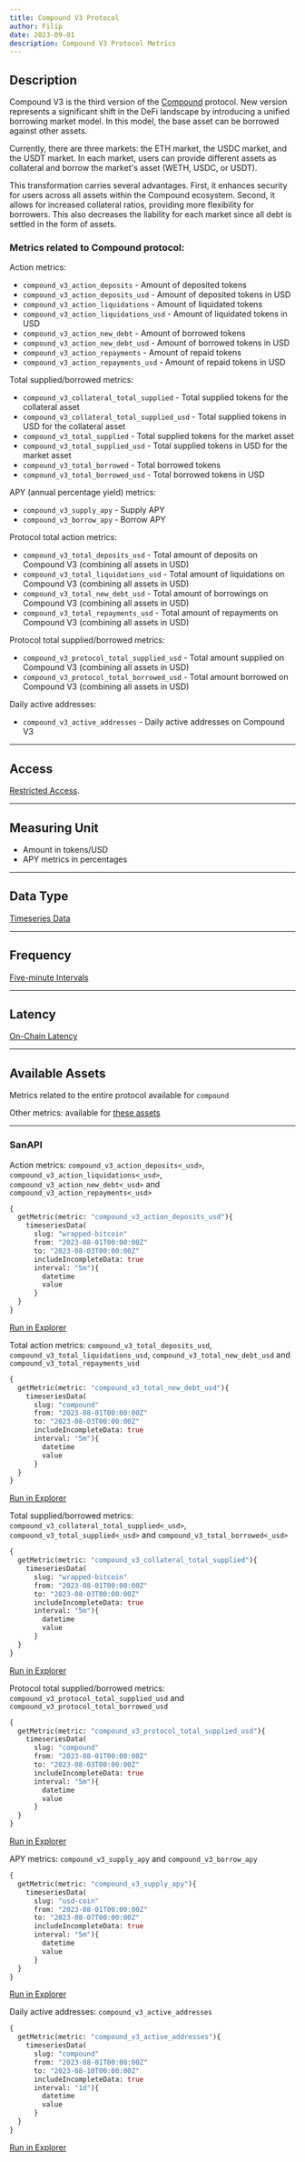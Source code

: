 ```yaml
---
title: Compound V3 Protocol
author: Filip
date: 2023-09-01
description: Compound V3 Protocol Metrics
---
```


## Description
Compound V3 is the third version of the [Compound](https://compound.finance/) protocol.
New version represents a significant shift in the DeFi landscape by introducing 
a unified borrowing market model. In this model, the base asset can be borrowed 
against other assets.

Currently, there are three markets: the ETH market, the USDC market, and the USDT market. 
In each market, users can provide different assets as collateral and borrow the market's 
asset (WETH, USDC, or USDT).

This transformation carries several advantages. First, it enhances security 
for users across all assets within the Compound ecosystem. Second, it allows 
for increased collateral ratios, providing more flexibility for borrowers. 
This also decreases the liability for each market since all debt is settled in 
the form of assets.

### Metrics related to Compound protocol:

Action metrics:
* `compound_v3_action_deposits` - Amount of deposited tokens
* `compound_v3_action_deposits_usd` - Amount of deposited tokens in USD
* `compound_v3_action_liquidations` - Amount of liquidated tokens
* `compound_v3_action_liquidations_usd` - Amount of liquidated tokens in USD
* `compound_v3_action_new_debt` - Amount of borrowed tokens
* `compound_v3_action_new_debt_usd` - Amount of borrowed tokens in USD
* `compound_v3_action_repayments` - Amount of repaid tokens
* `compound_v3_action_repayments_usd` - Amount of repaid tokens in USD

Total supplied/borrowed metrics:
* `compound_v3_collateral_total_supplied` - Total supplied tokens for the collateral asset
* `compound_v3_collateral_total_supplied_usd` - Total supplied tokens in USD for the collateral asset
* `compound_v3_total_supplied` - Total supplied tokens for the market asset
* `compound_v3_total_supplied_usd` - Total supplied tokens in USD for the market asset
* `compound_v3_total_borrowed` - Total borrowed tokens
* `compound_v3_total_borrowed_usd` - Total borrowed tokens in USD

APY (annual percentage yield) metrics:
* `compound_v3_supply_apy` - Supply APY
* `compound_v3_borrow_apy` - Borrow APY

Protocol total action metrics:
* `compound_v3_total_deposits_usd` - Total amount of deposits on Compound V3 (combining all assets in USD)
* `compound_v3_total_liquidations_usd` - Total amount of liquidations on Compound V3 (combining all assets in USD)
* `compound_v3_total_new_debt_usd` - Total amount of borrowings on Compound V3 (combining all assets in USD)
* `compound_v3_total_repayments_usd` - Total amount of repayments on Compound V3 (combining all assets in USD)

Protocol total supplied/borrowed metrics:
* `compound_v3_protocol_total_supplied_usd` - Total amount supplied on Compound V3 (combining all assets in USD)
* `compound_v3_protocol_total_borrowed_usd` - Total amount borrowed on Compound V3 (combining all assets in USD)

Daily active addresses:
* `compound_v3_active_addresses` - Daily active addresses on Compound V3

---

## Access

[Restricted Access](/metrics/details/access#restricted-access).

---

## Measuring Unit

* Amount in tokens/USD
* APY metrics in percentages

---

## Data Type

[Timeseries Data](/metrics/details/data-type#timeseries-data)

---

## Frequency

[Five-minute Intervals](/metrics/details/frequency#five-minute-frequency)

---

## Latency

[On-Chain Latency](/metrics/details/latency#on-chain-latency)

---

## Available Assets

Metrics related to the entire protocol available for `compound`

Other metrics: 
available for [these assets](<https://api.santiment.net/graphiql?query=%7B%0A%20%20getMetric(metric%3A%20%22compound_v3_action_deposits%22)%7B%0A%20%20%20%20metadata%7B%0A%20%20%20%20%20%20availableSlugs%0A%20%20%20%20%7D%0A%20%20%7D%0A%7D>)

---

### SanAPI

Action metrics: `compound_v3_action_deposits<_usd>`, `compound_v3_action_liquidations<_usd>`, 
`compound_v3_action_new_debt<_usd>` and `compound_v3_action_repayments<_usd>`

```graphql
{
  getMetric(metric: "compound_v3_action_deposits_usd"){
    timeseriesData(
      slug: "wrapped-bitcoin"
      from: "2023-08-01T00:00:00Z"
      to: "2023-08-03T00:00:00Z"
      includeIncompleteData: true
      interval: "5m"){
        datetime
        value
      }
  }
}
```
[Run in Explorer](<https://api.santiment.net/graphiql?query=%7B%0A%20%20getMetric(metric%3A%20%22compound_v3_action_deposits_usd%22)%7B%0A%20%20%20%20timeseriesData(%0A%20%20%20%20%20%20slug%3A%20%22wrapped-bitcoin%22%0A%20%20%20%20%20%20from%3A%20%222023-08-01T00%3A00%3A00Z%22%0A%20%20%20%20%20%20to%3A%20%222023-08-03T00%3A00%3A00Z%22%0A%20%20%20%20%20%20includeIncompleteData%3A%20true%0A%20%20%20%20%20%20interval%3A%20%225m%22)%7B%0A%20%20%20%20%20%20%20%20datetime%0A%20%20%20%20%20%20%20%20value%0A%20%20%20%20%20%20%7D%0A%20%20%7D%0A%7D>)

Total action metrics: `compound_v3_total_deposits_usd`, `compound_v3_total_liquidations_usd`, 
`compound_v3_total_new_debt_usd` and `compound_v3_total_repayments_usd`

```graphql
{
  getMetric(metric: "compound_v3_total_new_debt_usd"){
    timeseriesData(
      slug: "compound"
      from: "2023-08-01T00:00:00Z"
      to: "2023-08-03T00:00:00Z"
      includeIncompleteData: true
      interval: "5m"){
        datetime
        value
      }
  }
}
```
[Run in Explorer](<https://api.santiment.net/graphiql?query=%7B%0A%20%20getMetric(metric%3A%20%22compound_v3_total_new_debt_usd%22)%7B%0A%20%20%20%20timeseriesData(%0A%20%20%20%20%20%20slug%3A%20%22compound%22%0A%20%20%20%20%20%20from%3A%20%222023-08-01T00%3A00%3A00Z%22%0A%20%20%20%20%20%20to%3A%20%222023-08-03T00%3A00%3A00Z%22%0A%20%20%20%20%20%20includeIncompleteData%3A%20true%0A%20%20%20%20%20%20interval%3A%20%225m%22)%7B%0A%20%20%20%20%20%20%20%20datetime%0A%20%20%20%20%20%20%20%20value%0A%20%20%20%20%20%20%7D%0A%20%20%7D%0A%7D>)

Total supplied/borrowed metrics: `compound_v3_collateral_total_supplied<_usd>`, 
`compound_v3_total_supplied<_usd>` and `compound_v3_total_borrowed<_usd>`

```graphql
{
  getMetric(metric: "compound_v3_collateral_total_supplied"){
    timeseriesData(
      slug: "wrapped-bitcoin"
      from: "2023-08-01T00:00:00Z"
      to: "2023-08-03T00:00:00Z"
      includeIncompleteData: true
      interval: "5m"){
        datetime
        value
      }
  }
}
```
[Run in Explorer](<https://api.santiment.net/graphiql?query=%7B%0A%20%20getMetric(metric%3A%20%22compound_v3_collateral_total_supplied%22)%7B%0A%20%20%20%20timeseriesData(%0A%20%20%20%20%20%20slug%3A%20%22wrapped-bitcoin%22%0A%20%20%20%20%20%20from%3A%20%222023-08-01T00%3A00%3A00Z%22%0A%20%20%20%20%20%20to%3A%20%222023-08-03T00%3A00%3A00Z%22%0A%20%20%20%20%20%20includeIncompleteData%3A%20true%0A%20%20%20%20%20%20interval%3A%20%225m%22)%7B%0A%20%20%20%20%20%20%20%20datetime%0A%20%20%20%20%20%20%20%20value%0A%20%20%20%20%20%20%7D%0A%20%20%7D%0A%7D>)

Protocol total supplied/borrowed metrics: `compound_v3_protocol_total_supplied_usd` and 
`compound_v3_protocol_total_borrowed_usd`

```graphql
{
  getMetric(metric: "compound_v3_protocol_total_supplied_usd"){
    timeseriesData(
      slug: "compound"
      from: "2023-08-01T00:00:00Z"
      to: "2023-08-03T00:00:00Z"
      includeIncompleteData: true
      interval: "5m"){
        datetime
        value
      }
  }
}
```
[Run in Explorer](<https://api.santiment.net/graphiql?query=%7B%0A%20%20getMetric(metric%3A%20%22compound_v3_protocol_total_supplied_usd%22)%7B%0A%20%20%20%20timeseriesData(%0A%20%20%20%20%20%20slug%3A%20%22compound%22%0A%20%20%20%20%20%20from%3A%20%222023-08-01T00%3A00%3A00Z%22%0A%20%20%20%20%20%20to%3A%20%222023-08-03T00%3A00%3A00Z%22%0A%20%20%20%20%20%20includeIncompleteData%3A%20true%0A%20%20%20%20%20%20interval%3A%20%225m%22)%7B%0A%20%20%20%20%20%20%20%20datetime%0A%20%20%20%20%20%20%20%20value%0A%20%20%20%20%20%20%7D%0A%20%20%7D%0A%7D>)

APY metrics: `compound_v3_supply_apy` and `compound_v3_borrow_apy`

```graphql
{
  getMetric(metric: "compound_v3_supply_apy"){
    timeseriesData(
      slug: "usd-coin"
      from: "2023-08-01T00:00:00Z"
      to: "2023-08-07T00:00:00Z"
      includeIncompleteData: true
      interval: "5m"){
        datetime
        value
      }
  }
}
```
[Run in Explorer](<https://api.santiment.net/graphiql?query=%7B%0A%20%20getMetric(metric%3A%20%22compound_v3_supply_apy%22)%7B%0A%20%20%20%20timeseriesData(%0A%20%20%20%20%20%20slug%3A%20%22usd-coin%22%0A%20%20%20%20%20%20from%3A%20%222023-08-01T00%3A00%3A00Z%22%0A%20%20%20%20%20%20to%3A%20%222023-08-07T00%3A00%3A00Z%22%0A%20%20%20%20%20%20includeIncompleteData%3A%20true%0A%20%20%20%20%20%20interval%3A%20%225m%22)%7B%0A%20%20%20%20%20%20%20%20datetime%0A%20%20%20%20%20%20%20%20value%0A%20%20%20%20%20%20%7D%0A%20%20%7D%0A%7D>)

Daily active addresses: `compound_v3_active_addresses`

```graphql
{
  getMetric(metric: "compound_v3_active_addresses"){
    timeseriesData(
      slug: "compound"
      from: "2023-08-01T00:00:00Z"
      to: "2023-08-10T00:00:00Z"
      includeIncompleteData: true
      interval: "1d"){
        datetime
        value
      }
  }
}
```
[Run in Explorer](<https://api.santiment.net/graphiql?query=%7B%0A%20%20getMetric(metric%3A%20%22compound_v3_active_addresses%22)%7B%0A%20%20%20%20timeseriesData(%0A%20%20%20%20%20%20slug%3A%20%22compound%22%0A%20%20%20%20%20%20from%3A%20%222023-08-01T00%3A00%3A00Z%22%0A%20%20%20%20%20%20to%3A%20%222023-08-10T00%3A00%3A00Z%22%0A%20%20%20%20%20%20includeIncompleteData%3A%20true%0A%20%20%20%20%20%20interval%3A%20%221d%22)%7B%0A%20%20%20%20%20%20%20%20datetime%0A%20%20%20%20%20%20%20%20value%0A%20%20%20%20%20%20%7D%0A%20%20%7D%0A%7D>)
